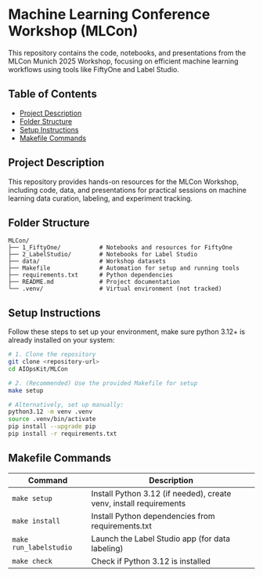 # Machine Learning Conference Workshop (MLCon)

This repository contains the code, notebooks, and presentations from the MLCon Munich 2025 Workshop, focusing on efficient machine learning workflows using tools like FiftyOne and Label Studio.

## Table of Contents

- [Project Description](#project-description)
- [Folder Structure](#folder-structure)
- [Setup Instructions](#setup-instructions)
- [Makefile Commands](#makefile-commands)

## Project Description

This repository provides hands-on resources for the MLCon Workshop, including code, data, and presentations for practical sessions on machine learning data curation, labeling, and experiment tracking.

## Folder Structure

```
MLCon/
├── 1_FiftyOne/           # Notebooks and resources for FiftyOne
├── 2_LabelStudio/        # Notebooks for Label Studio
├── data/                 # Workshop datasets
├── Makefile              # Automation for setup and running tools
├── requirements.txt      # Python dependencies
├── README.md             # Project documentation
└── .venv/                # Virtual environment (not tracked)
```

## Setup Instructions

Follow these steps to set up your environment, make sure python 3.12+ is already installed on your system:

```bash
# 1. Clone the repository
git clone <repository-url>
cd AIOpsKit/MLCon

# 2. (Recommended) Use the provided Makefile for setup
make setup

# Alternatively, set up manually:
python3.12 -m venv .venv
source .venv/bin/activate
pip install --upgrade pip
pip install -r requirements.txt
```

## Makefile Commands

| Command               | Description                                                      |
|-----------------------|------------------------------------------------------------------|
| `make setup`          | Install Python 3.12 (if needed), create venv, install requirements|
| `make install`        | Install Python dependencies from requirements.txt                |
| `make run_labelstudio`| Launch the Label Studio app (for data labeling)                  |
| `make check`          | Check if Python 3.12 is installed                                |
